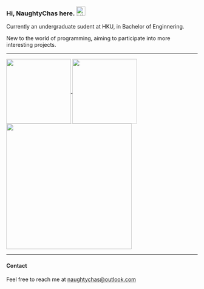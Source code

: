 ### Hi, NaughtyChas here. <img src='https://qpluspicture.oss-cn-beijing.aliyuncs.com/6LjjQA/Hi.gif' alt='Hi' width="24"/>

Currently an undergraduate sudent at HKU, in Bachelor of Enginnering.

New to the world of programming, aiming to participate into more interesting projects.

---

<a href="https://github.com/NaughtyChas/NaughtyChas/tree/master">
  <img height=170 align="center" src="https://streak-stats.demolab.com?user=NaughtyChas&theme=default&hide_border=false" />
</a>
<a href="https://github.com/NaughtyChas/NaughtyChas/tree/master">
  <img height=170 align="center" src="https://github-readme-stats.vercel.app/api/top-langs/?username=NaughtyChas&layout=compact" />
</a>
<br />
<a href="https://github.com/NaughtyChas/NaughtyChas/tree/master">
  <img height=330 align="center" src="https://github-readme-stats.vercel.app/api?username=NaughtyChas&show_icons=true&show=reviews,discussions_started,discussions_answered,prs_merged,prs_merged_percentage" />
</a>

---

#### Contact

Feel free to reach me at naughtychas@outlook.com

